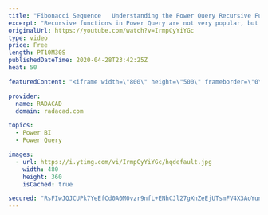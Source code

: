 ```yaml
---
title: "Fibonacci Sequence   Understanding the Power Query Recursive Function for Power BI"
excerpt: "Recursive functions in Power Query are not very popular, but sometimes very helpful when in need. In this post, I'll explain what a recursive function is, how it works, and explain it through a famous recursive example of Fibonacci Sequence. Download the code, and Power BI file from my blog article here:"
originalUrl: https://youtube.com/watch?v=IrmpCyYiYGc
type: video
price: Free
length: PT10M30S
publishedDateTime: 2020-04-28T23:42:25Z
heat: 50

featuredContent: "<iframe width=\"800\" height=\"500\" frameborder=\"0\" src=\"https://www.youtube.com/embed/IrmpCyYiYGc\" allow=\"accelerometer; autoplay; encrypted-media; gyroscope; picture-in-picture\" allowfullscreen></iframe>"

provider:
  name: RADACAD
  domain: radacad.com

topics:
  - Power BI
  - Power Query

images:
  - url: https://i.ytimg.com/vi/IrmpCyYiYGc/hqdefault.jpg
    width: 480
    height: 360
    isCached: true

secured: "RsFIwJQJCUPk7YeEfCd0A0M0vzr9nfL+ENhCJl27gXnZeEjUTsmFV4X3AoYunLCGfxR9AhDD+UQ7934ES8LPskP9zpNmSses+/1rbyUatJ88k0CdgRyD2d0mCQY47edSvhdiaCLlrSWFf0749wBCQhJtDvmdosBHEqBiNAJ/FwB77LFbGmhcBkhfs0mprz2kbjB9NGOY4ysfOQ6Pc8fF6ihetpUIm0fC7vSSrkp2y1sbs/9gV68mKqxwkdEsw8QVksb9O2aZE5dZLZmFJ+nwKb7Ufg4jJ36HhS+pAaqXqXCcjckbwUO0vVQWqTa3NO1M+Hkfs8Wlfs7Y9hnB2J164lXC3hVaQvcsufnS/FLFpKgFAErKpRRLjmCYgb4X+k21B8ZCRpsdESjKZqhgOjPtTVciLzTals1i2feUqSpg/XU=;Udz5bzMU2dWM1O2zN1mM4A=="
---
```


